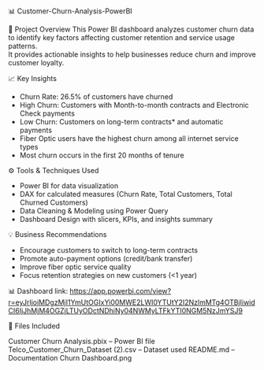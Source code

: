 📊 Customer-Churn-Analysis-PowerBI

📝 Project Overview
This Power BI dashboard analyzes customer churn data to identify key factors affecting customer retention and service usage patterns.  
It provides actionable insights to help businesses reduce churn and improve customer loyalty.

📈 Key Insights
- Churn Rate: 26.5% of customers have churned  
- High Churn: Customers with Month-to-month contracts and Electronic Check payments  
- Low Churn: Customers on long-term contracts* and automatic payments  
- Fiber Optic users have the highest churn among all internet service types  
- Most churn occurs in the first 20 months of tenure  

⚙️ Tools & Techniques Used
- Power BI for data visualization  
- DAX for calculated measures (Churn Rate, Total Customers, Total Churned Customers)  
- Data Cleaning & Modeling using Power Query  
- Dashboard Design with slicers, KPIs, and insights summary

💡 Business Recommendations
- Encourage customers to switch to long-term contracts  
- Promote auto-payment options (credit/bank transfer)  
- Improve fiber optic service quality  
- Focus retention strategies on new customers (<1 year)

📊 Dashboard link: https://app.powerbi.com/view?r=eyJrIjoiMDgzMjI1YmUtOGIxYi00MWE2LWI0YTUtY2I2NzlmMTg4OTBjIiwidCI6IjJhMjM4OGZjLTUyODctNDhiNy04NWMyLTFkYTI0NGM5NzJmYSJ9

📂 Files Included

Customer Churn Analysis.pbix – Power BI file
Telco_Customer_Churn_Dataset (2).csv – Dataset used
README.md – Documentation
Churn Dashboard.png
